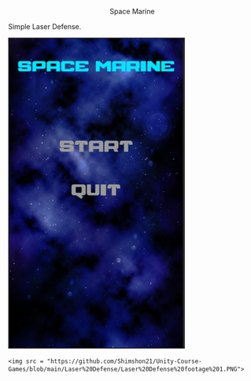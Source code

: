 <p align = "center" >  Space Marine </p>
<p>Simple Laser Defense. <br/>

<p> 
    <img src = "https://github.com/Shimshon21/Unity-Course-Games/blob/main/Laser%20Defense/Laser%20Defense%20footage%202.PNG">  

    <img src = "https://github.com/Shimshon21/Unity-Course-Games/blob/main/Laser%20Defense/Laser%20Defense%20footage%201.PNG">  
</p>
